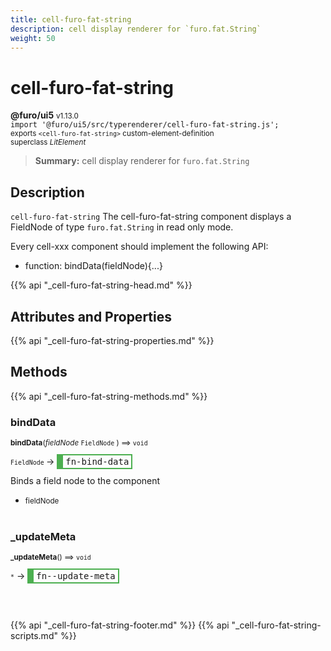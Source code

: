 ```yaml
---
title: cell-furo-fat-string
description: cell display renderer for `furo.fat.String`
weight: 50
---
```


# cell-furo-fat-string
**@furo/ui5** <small>v1.13.0</small>
<br>`import '@furo/ui5/src/typerenderer/cell-furo-fat-string.js';`<small>
<br>exports `<cell-furo-fat-string>` custom-element-definition
<br>superclass *LitElement*</small>

> **Summary:** cell display renderer for `furo.fat.String`

## Description

`cell-furo-fat-string`
The cell-furo-fat-string component displays a FieldNode of type `furo.fat.String` in read only mode.

Every cell-xxx component should implement the following API:
- function: bindData(fieldNode){...}

{{% api "_cell-furo-fat-string-head.md" %}}

## Attributes and Properties
{{% api "_cell-furo-fat-string-properties.md" %}}







## Methods
{{% api "_cell-furo-fat-string-methods.md" %}}


### **bindData**
<small>**bindData**(*fieldNode* `FieldNode` ) ⟹ `void`</small>

<small>`FieldNode` </small> →
<span  style="border-width:2px 2px 2px 10px; border-style: solid;border-color:  rgb(76, 175, 80);font-family:monospace; padding:2px 4px;">fn-bind-data</span>

Binds a field node to the component

- <small>fieldNode </small>
<br><br>

### **_updateMeta**
<small>**_updateMeta**() ⟹ `void`</small>

<small>`*`</small> →
<span  style="border-width:2px 2px 2px 10px; border-style: solid;border-color:  rgb(76, 175, 80);font-family:monospace; padding:2px 4px;">fn--update-meta</span>



<br><br>






{{% api "_cell-furo-fat-string-footer.md" %}}
{{% api "_cell-furo-fat-string-scripts.md" %}}
